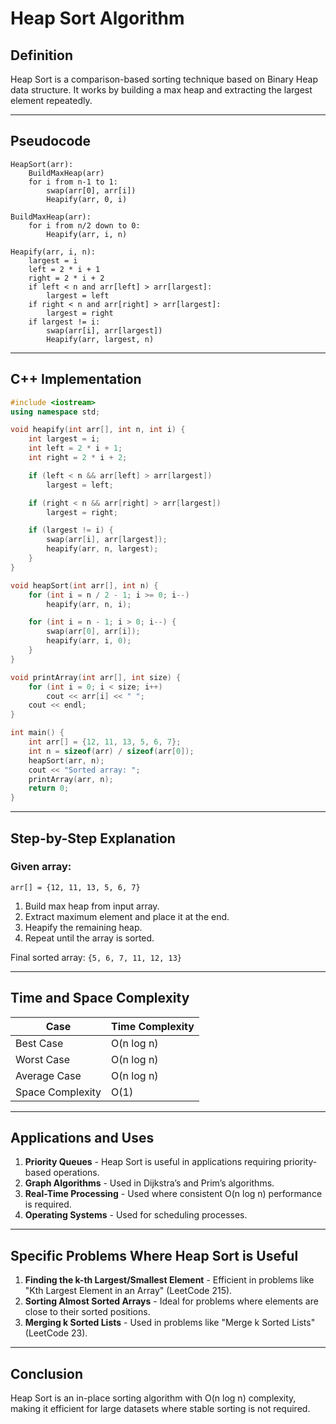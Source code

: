 # Heap Sort Algorithm

## Definition
Heap Sort is a comparison-based sorting technique based on Binary Heap data structure. It works by building a max heap and extracting the largest element repeatedly.

---

## Pseudocode
```plaintext
HeapSort(arr):
    BuildMaxHeap(arr)
    for i from n-1 to 1:
        swap(arr[0], arr[i])
        Heapify(arr, 0, i)

BuildMaxHeap(arr):
    for i from n/2 down to 0:
        Heapify(arr, i, n)

Heapify(arr, i, n):
    largest = i
    left = 2 * i + 1
    right = 2 * i + 2
    if left < n and arr[left] > arr[largest]:
        largest = left
    if right < n and arr[right] > arr[largest]:
        largest = right
    if largest != i:
        swap(arr[i], arr[largest])
        Heapify(arr, largest, n)
```

---

## C++ Implementation
```cpp
#include <iostream>
using namespace std;

void heapify(int arr[], int n, int i) {
    int largest = i;
    int left = 2 * i + 1;
    int right = 2 * i + 2;

    if (left < n && arr[left] > arr[largest])
        largest = left;

    if (right < n && arr[right] > arr[largest])
        largest = right;

    if (largest != i) {
        swap(arr[i], arr[largest]);
        heapify(arr, n, largest);
    }
}

void heapSort(int arr[], int n) {
    for (int i = n / 2 - 1; i >= 0; i--)
        heapify(arr, n, i);

    for (int i = n - 1; i > 0; i--) {
        swap(arr[0], arr[i]);
        heapify(arr, i, 0);
    }
}

void printArray(int arr[], int size) {
    for (int i = 0; i < size; i++)
        cout << arr[i] << " ";
    cout << endl;
}

int main() {
    int arr[] = {12, 11, 13, 5, 6, 7};
    int n = sizeof(arr) / sizeof(arr[0]);
    heapSort(arr, n);
    cout << "Sorted array: ";
    printArray(arr, n);
    return 0;
}
```

---

## Step-by-Step Explanation
### Given array:
```plaintext
arr[] = {12, 11, 13, 5, 6, 7}
```
1. Build max heap from input array.
2. Extract maximum element and place it at the end.
3. Heapify the remaining heap.
4. Repeat until the array is sorted.

Final sorted array: `{5, 6, 7, 11, 12, 13}`

---

## Time and Space Complexity
| Case       | Time Complexity |
|------------|----------------|
| Best Case  | O(n log n) |
| Worst Case | O(n log n) |
| Average Case | O(n log n) |
| Space Complexity | O(1) |

---

## Applications and Uses
1. **Priority Queues** - Heap Sort is useful in applications requiring priority-based operations.
2. **Graph Algorithms** - Used in Dijkstra’s and Prim’s algorithms.
3. **Real-Time Processing** - Used where consistent O(n log n) performance is required.
4. **Operating Systems** - Used for scheduling processes.

---

## Specific Problems Where Heap Sort is Useful
1. **Finding the k-th Largest/Smallest Element** - Efficient in problems like "Kth Largest Element in an Array" (LeetCode 215).
2. **Sorting Almost Sorted Arrays** - Ideal for problems where elements are close to their sorted positions.
3. **Merging k Sorted Lists** - Used in problems like "Merge k Sorted Lists" (LeetCode 23).

---

## Conclusion
Heap Sort is an in-place sorting algorithm with O(n log n) complexity, making it efficient for large datasets where stable sorting is not required.
